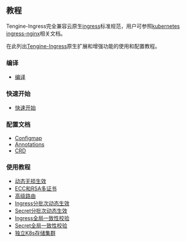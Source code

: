 ## 教程
Tengine-Ingress完全兼容云原生[ingress](https://kubernetes.io/docs/concepts/services-networking/ingress/)标准规范，用户可参照[kubernetes ingress-nginx](https://kubernetes.github.io/ingress-nginx/)相关文档。

在此列出[Tengine-Ingress](https://github.com/alibaba/tengine-ingress)原生扩展和增强功能的使用和配置教程。 

### 编译
*   [编译](document_cn/ingress_install_cn.html)

### 快速开始
*   [快速开始]()

### 配置文档
*   [Configmap](document_cn/ingress_configmap_cn.html)
*   [Annotations](document_cn/ingress_annotations_cn.html)
*   [CRD](document_cn/ingress_crd_cn.html)

### 使用教程
*   [动态无损生效](document_cn/ingress_hotreload_cn.html)
*   [ECC和RSA多证书](document_cn/ingress_certs_cn.html)
*   [高级路由](document_cn/ingress_routes_cn.html) 
*   [Ingress分批次动态生效](document_cn/ingress_rollout_ingress_cn.html)
*   [Secret分批次动态生效](document_cn/ingress_rollout_secret_cn.html)
*   [Ingress全局一致性校验](document_cn/ingress_checksum_ingress_cn.html)
*   [Secret全局一致性校验](document_cn/ingress_checksum_secret_cn.html)
*   [独立K8s存储集群](document_cn/ingress_cluster_cn.html)
